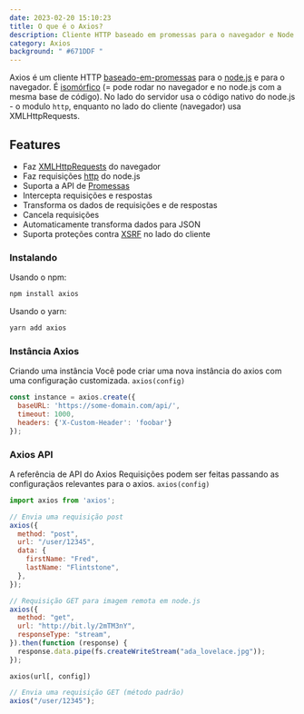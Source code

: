 ```yaml
---
date: 2023-02-20 15:10:23
title: O que é o Axios?
description: Cliente HTTP baseado em promessas para o navegador e Node.js
category: Axios
background: " #671DDF "
---
```


Axios é um cliente HTTP [baseado-em-promessas](https://javascript.info/promise-basics) para o [node.js](https://nodejs.org/en/) e para o navegador. É [isomórfico](https://www.lullabot.com/articles/what-is-an-isomorphic-application) (= pode rodar no navegador e no node.js com a mesma base de código). No lado do servidor usa o código nativo do node.js - o modulo `http`, enquanto no lado do cliente (navegador) usa XMLHttpRequests.

## Features

- Faz [XMLHttpRequests](https://developer.mozilla.org/en-US/docs/Web/API/XMLHttpRequest) do navegador
- Faz requisições [http](https://nodejs.org/api/http.html) do node.js
- Suporta a API de [Promessas](https://developer.mozilla.org/en-US/docs/Web/JavaScript/Reference/Global_Objects/Promise)
- Intercepta requisições e respostas
- Transforma os dados de requisições e de respostas
- Cancela requisições
- Automaticamente transforma dados para JSON
- Suporta proteções contra [XSRF](https://en.wikipedia.org/wiki/Cross-site_request_forgery) no lado do cliente

### Instalando

Usando o npm:
```javascript
npm install axios
```
Usando o yarn:
```javascript
yarn add axios
```

### Instância Axios
Criando uma instância
Você pode criar uma nova instância do axios com uma configuração customizada.
`axios(config)`

```javascript
const instance = axios.create({
  baseURL: 'https://some-domain.com/api/',
  timeout: 1000,
  headers: {'X-Custom-Header': 'foobar'}
});
```
### Axios API
A referência de API do Axios
Requisições podem ser feitas passando as configuraçãos relevantes para o axios.
`axios(config)`
```javascript
import axios from 'axios';

// Envia uma requisição post
axios({
  method: "post",
  url: "/user/12345",
  data: {
    firstName: "Fred",
    lastName: "Flintstone",
  },
});
```

```javascript
// Requisição GET para imagem remota em node.js
axios({
  method: "get",
  url: "http://bit.ly/2mTM3nY",
  responseType: "stream",
}).then(function (response) {
  response.data.pipe(fs.createWriteStream("ada_lovelace.jpg"));
});
```
`axios(url[, config])`
```javascript
// Envia uma requisição GET (método padrão)
axios("/user/12345");
```